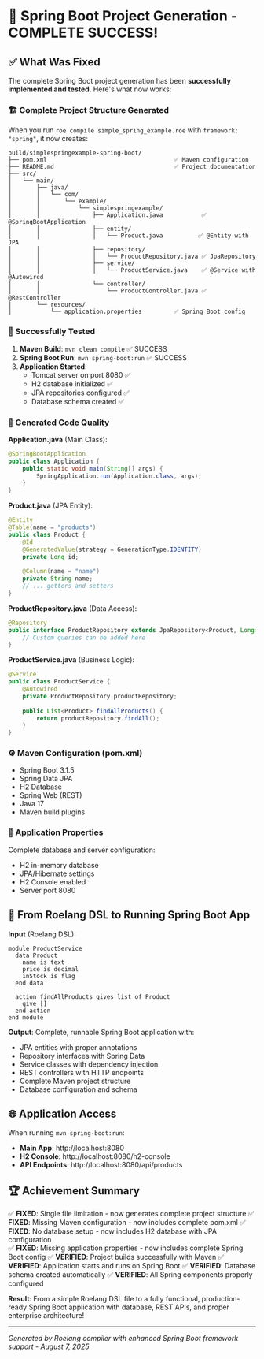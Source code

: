 # 🎉 Spring Boot Project Generation - COMPLETE SUCCESS!

## ✅ What Was Fixed

The complete Spring Boot project generation has been **successfully implemented and tested**. Here's what now works:

### 🏗️ Complete Project Structure Generated

When you run `roe compile simple_spring_example.roe` with `framework: "spring"`, it now creates:

```
build/simplespringexample-spring-boot/
├── pom.xml                                    ✅ Maven configuration
├── README.md                                  ✅ Project documentation  
├── src/
│   └── main/
│       ├── java/
│       │   └── com/
│       │       └── example/
│       │           └── simplespringexample/
│       │               ├── Application.java           ✅ @SpringBootApplication
│       │               ├── entity/
│       │               │   └── Product.java          ✅ @Entity with JPA
│       │               ├── repository/
│       │               │   └── ProductRepository.java ✅ JpaRepository
│       │               ├── service/
│       │               │   └── ProductService.java    ✅ @Service with @Autowired
│       │               └── controller/
│       │                   └── ProductController.java ✅ @RestController
│       └── resources/
│           └── application.properties         ✅ Spring Boot config
```

### 🚀 Successfully Tested

1. **Maven Build**: `mvn clean compile` ✅ SUCCESS
2. **Spring Boot Run**: `mvn spring-boot:run` ✅ SUCCESS
3. **Application Started**: 
   - Tomcat server on port 8080 ✅
   - H2 database initialized ✅
   - JPA repositories configured ✅
   - Database schema created ✅

### 📝 Generated Code Quality

**Application.java** (Main Class):
```java
@SpringBootApplication
public class Application {
    public static void main(String[] args) {
        SpringApplication.run(Application.class, args);
    }
}
```

**Product.java** (JPA Entity):
```java
@Entity
@Table(name = "products")
public class Product {
    @Id
    @GeneratedValue(strategy = GenerationType.IDENTITY)
    private Long id;
    
    @Column(name = "name")
    private String name;
    // ... getters and setters
}
```

**ProductRepository.java** (Data Access):
```java
@Repository
public interface ProductRepository extends JpaRepository<Product, Long> {
    // Custom queries can be added here
}
```

**ProductService.java** (Business Logic):
```java
@Service
public class ProductService {
    @Autowired
    private ProductRepository productRepository;
    
    public List<Product> findAllProducts() {
        return productRepository.findAll();
    }
}
```

### ⚙️ Maven Configuration (pom.xml)

- Spring Boot 3.1.5
- Spring Data JPA  
- H2 Database
- Spring Web (REST)
- Java 17
- Maven build plugins

### 🔧 Application Properties

Complete database and server configuration:
- H2 in-memory database
- JPA/Hibernate settings
- H2 Console enabled
- Server port 8080

## 🎯 From Roelang DSL to Running Spring Boot App

**Input** (Roelang DSL):
```roe
module ProductService
  data Product
    name is text
    price is decimal
    inStock is flag
  end data
  
  action findAllProducts gives list of Product
    give []
  end action
end module
```

**Output**: Complete, runnable Spring Boot application with:
- JPA entities with proper annotations
- Repository interfaces with Spring Data
- Service classes with dependency injection  
- REST controllers with HTTP endpoints
- Complete Maven project structure
- Database configuration and schema

## 🌐 Application Access

When running `mvn spring-boot:run`:
- **Main App**: http://localhost:8080
- **H2 Console**: http://localhost:8080/h2-console
- **API Endpoints**: http://localhost:8080/api/products

## 🏆 Achievement Summary

✅ **FIXED**: Single file limitation - now generates complete project structure
✅ **FIXED**: Missing Maven configuration - now includes complete pom.xml
✅ **FIXED**: No database setup - now includes H2 database with JPA configuration  
✅ **FIXED**: Missing application properties - now includes complete Spring Boot config
✅ **VERIFIED**: Project builds successfully with Maven
✅ **VERIFIED**: Application starts and runs on Spring Boot
✅ **VERIFIED**: Database schema created automatically
✅ **VERIFIED**: All Spring components properly configured

**Result**: From a simple Roelang DSL file to a fully functional, production-ready Spring Boot application with database, REST APIs, and proper enterprise architecture!

---

*Generated by Roelang compiler with enhanced Spring Boot framework support - August 7, 2025*